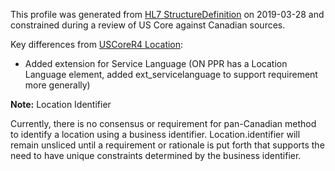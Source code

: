 <!--- Text entered into this file will appear at the top of the profiles page before the Formal Views of the profile content. -->

This profile was generated from [HL7 StructureDefinition](https://www.hl7.org/fhir/location.profile.json) on 2019-03-28 and constrained during a review of US Core against Canadian sources.

Key differences from [USCoreR4 Location](https://build.fhir.org/ig/HL7/US-Core-R4/StructureDefinition-us-core-location.html):
- Added extension for Service Language (ON PPR has a Location Language element, added ext_servicelanguage to support requirement more generally)

**Note:** Location Identifier 

Currently, there is no consensus or requirement for pan-Canadian method to identify a location using a business identifier. Location.identifier will remain unsliced until a requirement or rationale is put forth that supports the need to have unique constraints determined by the business identifier.

